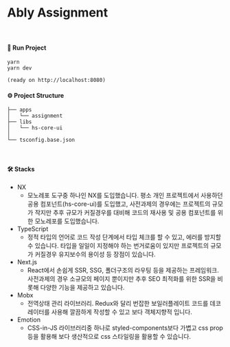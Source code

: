 # Ably Assignment

<br/>

#### 🚀 Run Project

```
yarn
yarn dev

(ready on http://localhost:8080)
```

#### ⚙️ Project Structure

```
├── apps
│   └── assignment
├── libs
│   └── hs-core-ui
│
└── tsconfig.base.json
```

<br/>

#### 🛠 Stacks

- NX
  - 모노레포 도구중 하나인 NX를 도입했습니다. 평소 개인 프로젝트에서 사용하던 공용 컴포넌트(hs-core-ui)를 도입했고, 사전과제의 경우에는 프로젝트의 규모가 작지만 추후 규모가 커질경우를 대비해 코드의 재사용 및 공용 컴포넌트를 위한 모노레포를 도입했습니다.
- TypeScript
  - 정적 타입의 언어로 코드 작성 단계에서 타입 체크를 할 수 있고, 에러를 방지할 수 있습니다. 타입을 일일이 지정해야 하는 번거로움이 있지만 프로젝트의 규모가 커질경우 유지보수의 용이성 등 장점이 있습니다.
- Next.js
  - React에서 손쉽게 SSR, SSG, 폴더구조의 라우팅 등을 제공하는 프레임워크. 사전과제의 경우 소규모의 페이지 뿐이지만 추후 SEO 최적화를 위한 SSR을 비롯해 다양한 기능을 제공하고 있습니다.
- Mobx
  - 전역상태 관리 라이브러리. Redux와 달리 번잡한 보일러플레이트 코드를 데코레이터를 사용해 깔끔하게 작성할 수 있고 보다 객체지향적 입니다.
- Emotion
  - CSS-in-JS 라이브러리중 하나로 styled-components보다 가볍고 css prop등을 활용해 보다 생산적으로 css 스타일링을 활용할 수 있습니다.

<br/>
